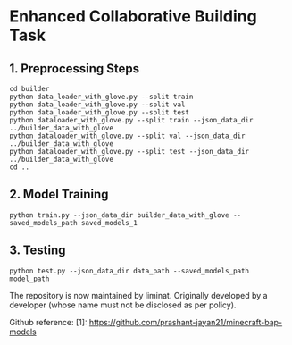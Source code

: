# Enhanced Collaborative Building Task

## 1. Preprocessing Steps
```
cd builder
python data_loader_with_glove.py --split train
python data_loader_with_glove.py --split val
python data_loader_with_glove.py --split test
python dataloader_with_glove.py --split train --json_data_dir ../builder_data_with_glove
python dataloader_with_glove.py --split val --json_data_dir ../builder_data_with_glove
python dataloader_with_glove.py --split test --json_data_dir ../builder_data_with_glove
cd ..
```

## 2. Model Training
```
python train.py --json_data_dir builder_data_with_glove --saved_models_path saved_models_1
```

## 3. Testing
```
python test.py --json_data_dir data_path --saved_models_path model_path
```

The repository is now maintained by liminat. Originally developed by a developer (whose name must not be disclosed as per policy).

Github reference: [1]: https://github.com/prashant-jayan21/minecraft-bap-models